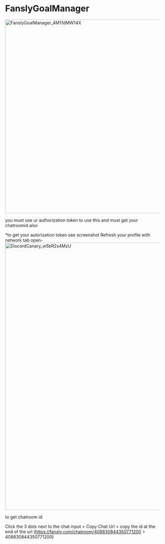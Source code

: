 # FanslyGoalManager
<img width="1002" height="632" alt="FanslyGoalManager_4M11dMW14X" src="https://github.com/user-attachments/assets/1d1cdf27-edac-4df3-8034-3316f5c945e2" />

you must use ur authorization token to use this and must get your chatroomid also

*to get your autorization token see screenshot
Refresh your profile with network tab open-
<img width="1661" height="872" alt="DiscordCanary_w5bR2s4MzU" src="https://github.com/user-attachments/assets/cabcd609-4551-4c01-8653-d16e10b40c5c" />

to get chatroom id 

Click the 3 dots next to the chat input > Copy Chat Url > copy the id at the end of the url (https://fansly.com/chatroom/408830844350771200 > 408830844350771200)
